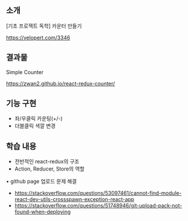 ## 소개
[기초 프로젝트 독학] 
카운터 만들기

https://velopert.com/3346

## 결과물
Simple Counter

https://zwan2.github.io/react-redux-counter/

## 기능 구현
- 좌/우클릭 카운팅(+/-)
- 더블클릭 색깔 변경

## 학습 내용
- 전반적인 react-redux의 구조
- Action, Reducer, Store의 역할

• github page 업로드 문제 해결
- https://stackoverflow.com/questions/53097461/cannot-find-module-react-dev-utils-crossspawn-exception-react-app
- https://stackoverflow.com/questions/51748946/git-upload-pack-not-found-when-deploying
